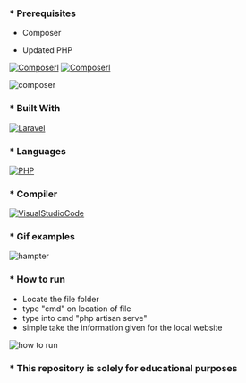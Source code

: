 ### * Prerequisites
* Composer

* Updated PHP

[![Composerl][composer.com]][composer-url]
[![Composerl][ph.com]][ph-url]

![composer](https://user-images.githubusercontent.com/86321092/221562739-58aca6ce-f403-4d92-86db-272a78de2837.gif)

### * Built With

[![Laravel][Laravel.com]][Laravel-url]

### * Languages

[![PHP][php.com]][php-url]

### * Compiler

[![VisualStudioCode][visual.com]][visual-url]


### * Gif examples
![hampter](https://user-images.githubusercontent.com/86321092/221534029-b3beb583-0e52-42ac-aa71-bb27bb9663bb.gif)


### * How to run
* Locate the file folder
* type "cmd" on location of file
* type into cmd "php artisan serve" 
* simple take the information given for the local website


![how to run](https://user-images.githubusercontent.com/86321092/221545134-78058950-20a4-434f-bb69-a706784a2a22.gif)





### * This repository is solely for educational purposes

<!-- MARKDOWN LINKS & IMAGES -->

[Laravel.com]: https://img.shields.io/badge/Laravel-FF2D20?style=for-the-badge&logo=laravel&logoColor=white/scale
[Laravel-url]: https://laravel.com
[php.com]: https://badgen.net/badge/icon/php?icon=php&label&scale=1
[php-url]: https://www.php.net/
[visual.com]: https://badgen.net/badge/icon/visualstudio?icon=visualstudio&label&scale=1
[visual-url]: https://code.visualstudio.com/
[composer.com]: https://badgen.net/badge/Composer/Ver.2.5.4/grey
[composer-url]: https://getcomposer.org/download/
[ph.com]: https://badgen.net/badge/PHP/Ver.8.0.13/blue
[ph-url]: https://www.php.net/downloads.php

